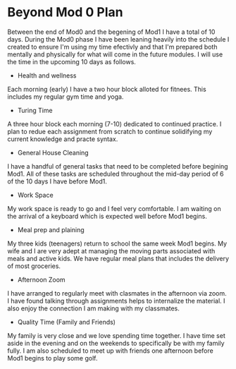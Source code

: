 # Beyond Mod 0 Plan


Between the end of Mod0 and the begening of Mod1 I have a total of 10 days.  During the Mod0 phase I have been leaning heavily into the schedule I created to ensure I'm using my time efectivly and that I'm prepared both mentally and physically for what will come in the future modules.  I will use the time in the upcoming 10 days as follows.

* Health and wellness

Each morning (early) I have a two hour block alloted for fitnees. This includes my regular gym time and yoga.  

* Turing Time

A three hour block each morning (7-10) dedicated to continued practice.  I plan to redue each assignment from scratch to continue solidifying my current knowledge and practe syntax.  

* General House Cleaning

I have a handful of general tasks that need to be completed before begining Mod1. All of these tasks are scheduled throughout the mid-day period of 6 of the 10 days I have before Mod1. 

* Work Space

My work space is ready to go and I feel very comfortable.  I am waiting on the arrival of a keyboard which is expected well before Mod1 begins. 

* Meal prep and plaining

My three kids (teenagers) return to school the same week Mod1 begins.  My wife and I are very adept at managing the moving parts associated with meals and active kids.  We have regular meal plans that includes the delivery of most groceries. 

* Afternoon Zoom

I have arranged to regularly meet with clasmates in the afternoon via zoom. I have found talking through assignments helps to internalize the material. I also enjoy the connection I am making with my classmates.   


* Quality Time (Family and Friends)

My family is very close and we love spending time together.  I have time set aside in the evening and on the weekends to specifically be with my family fully.  I am also scheduled to meet up with friends one afternoon before Mod1 begins to play some golf.  







